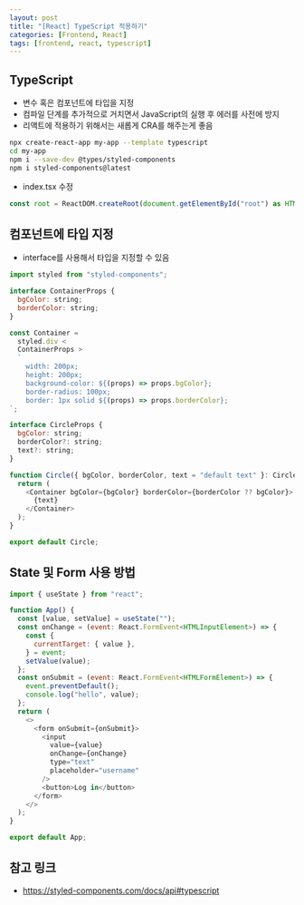 ```yaml
---
layout: post
title: "[React] TypeScript 적용하기"
categories: [Frontend, React]
tags: [frontend, react, typescript]
---
```


## TypeScript

- 변수 혹은 컴포넌트에 타입을 지정
- 컴파일 단계를 추가적으로 거치면서 JavaScript의 실행 후 에러를 사전에 방지
- 리액트에 적용하기 위해서는 새롭게 CRA를 해주는게 좋음

```bash
npx create-react-app my-app --template typescript
cd my-app
npm i --save-dev @types/styled-components
npm i styled-components@latest
```

- index.tsx 수정

```js
const root = ReactDOM.createRoot(document.getElementById("root") as HTMLElement);
```

## 컴포넌트에 타입 지정

- interface를 사용해서 타입을 지정할 수 있음

```js
import styled from "styled-components";

interface ContainerProps {
  bgColor: string;
  borderColor: string;
}

const Container =
  styled.div <
  ContainerProps >
  `
    width: 200px;
    height: 200px;
    background-color: ${(props) => props.bgColor};
    border-radius: 100px;
    border: 1px solid ${(props) => props.borderColor};
`;

interface CircleProps {
  bgColor: string;
  borderColor?: string;
  text?: string;
}

function Circle({ bgColor, borderColor, text = "default text" }: CircleProps) {
  return (
    <Container bgColor={bgColor} borderColor={borderColor ?? bgColor}>
      {text}
    </Container>
  );
}

export default Circle;
```

## State 및 Form 사용 방법

```js
import { useState } from "react";

function App() {
  const [value, setValue] = useState("");
  const onChange = (event: React.FormEvent<HTMLInputElement>) => {
    const {
      currentTarget: { value },
    } = event;
    setValue(value);
  };
  const onSubmit = (event: React.FormEvent<HTMLFormElement>) => {
    event.preventDefault();
    console.log("hello", value);
  };
  return (
    <>
      <form onSubmit={onSubmit}>
        <input
          value={value}
          onChange={onChange}
          type="text"
          placeholder="username"
        />
        <button>Log in</button>
      </form>
    </>
  );
}

export default App;
```

## 참고 링크

- https://styled-components.com/docs/api#typescript
